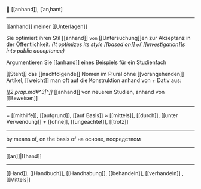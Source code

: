 🔗 [[anhand]], [ˈanˌhant]

---
[[anhand]] meiner [[Unterlagen]]  

Sie optimiert ihren Stil [[anhand]] `von` [[Untersuchung]]en zur Akzeptanz in der Öffentlichkeit.
*(It optimizes its style [[based on]] `of` [[investigation]]s into public acceptance)*

Argumentieren Sie [[anhand]] eines Beispiels für ein Studienfach

[[Steht]] das [[nachfolgende]] Nomen im Plural ohne [[vorangehenden]] Artikel, [[weicht]] man oft auf die Konstruktion anhand von + Dativ aus:  

*[[2 prap.md#^3|^]]* [[anhand]] von neueren Studien, anhand von [[Beweisen]]


---
= [[mithilfe]], [[aufgrund]], [[auf Basis]]
≈ [[mittels]], [[durch]], [[unter Verwendung]]
≠ [[ohne]], [[ungeachtet]], [[trotz]]

---
by means of, on the basis of
на основе, посредством

---
[[an]]|[[hand]]

---
[[Hand]], [[Handbuch]], [[Handhabung]], [[behandeln]], [[verhandeln]]
, [[Mittels]]